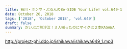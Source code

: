```yaml
---
title: 石川・ホンマ・ぶるんのBe-SIDE Your Life! vol.649-1
date: October 26, 2018
tags: ['2018', 'October 2018', 'vol.649']
draft: false
summary: だいぶご無沙汰！３人揃ったのにマイクは２本KAGAWA
---
```


http://project-phi.ddo.jp/ishikawa/ishikawa649_1.mp3